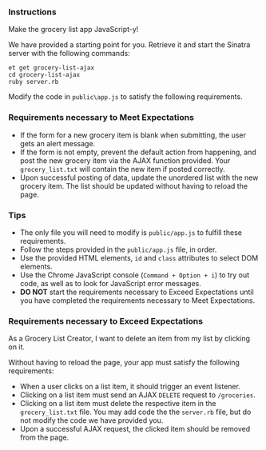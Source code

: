 ### Instructions

Make the grocery list app JavaScript-y!

We have provided a starting point for you. Retrieve it and start the Sinatra server with the following commands:

```
et get grocery-list-ajax
cd grocery-list-ajax
ruby server.rb
```

Modify the code in `public\app.js` to satisfy the following requirements.

### Requirements necessary to Meet Expectations

* If the form for a new grocery item is blank when submitting, the user gets an alert message.
* If the form is not empty, prevent the default action from happening, and post the new grocery item via the AJAX function provided. Your `grocery_list.txt` will contain the new item if posted correctly.
* Upon successful posting of data, update the unordered list with the new grocery item. The list should be updated without having to reload the page.

### Tips

* The only file you will need to modify is `public/app.js` to fulfill these requirements.
* Follow the steps provided in the `public/app.js` file, in order.
* Use the provided HTML elements, `id` and `class` attributes to select DOM elements.
* Use the Chrome JavaScript console (`Command + Option + i`) to try out code, as well as to look for JavaScript error messages.
* **DO NOT** start the requirements necessary to Exceed Expectations until you have completed the requirements necessary to Meet Expectations.

### Requirements necessary to Exceed Expectations
As a Grocery List Creator, I want to delete an item from my list by clicking on it.

Without having to reload the page, your app must satisfy the following requirements:
* When a user clicks on a list item, it should trigger an event listener.
* Clicking on a list item must send an AJAX `DELETE` request to `/groceries`.
* Clicking on a list item must delete the respective item in the `grocery_list.txt` file. You may add code the the `server.rb` file, but do not modify the code we have provided you.
* Upon a successful AJAX request, the clicked item should be removed from the page.
